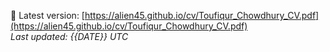📄 Latest version: [https://alien45.github.io/cv/Toufiqur_Chowdhury_CV.pdf](https://alien45.github.io/cv/Toufiqur_Chowdhury_CV.pdf)  
_Last updated: {{DATE}} UTC_
